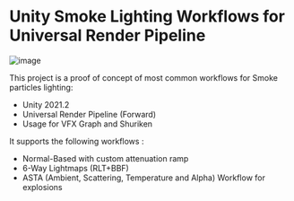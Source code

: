 # Unity Smoke Lighting Workflows for Universal Render Pipeline

![image](https://user-images.githubusercontent.com/4037271/159125615-15ba0196-9001-4059-967e-60f604258f79.png)

This project is a proof of concept of most common workflows for Smoke particles lighting:
* Unity 2021.2
* Universal Render Pipeline (Forward)
* Usage for VFX Graph and Shuriken

It supports the following workflows :
* Normal-Based with custom attenuation ramp
* 6-Way Lightmaps (RLT+BBF)
* ASTA (Ambient, Scattering, Temperature and Alpha) Workflow for explosions

